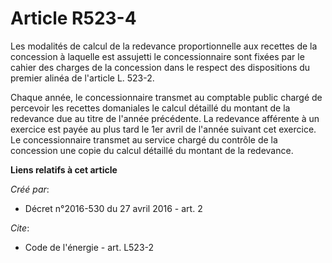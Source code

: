 # Article R523-4

Les modalités de calcul de la redevance proportionnelle aux recettes de la concession à laquelle est assujetti le
concessionnaire sont fixées par le cahier des charges de la concession dans le respect des dispositions du premier alinéa de
l'article L. 523-2. 

Chaque année, le concessionnaire transmet au comptable public chargé de percevoir les recettes domaniales le calcul détaillé
du montant de la redevance due au titre de l'année précédente. La redevance afférente à un exercice est payée au plus tard le
1er avril de l'année suivant cet exercice. Le concessionnaire transmet au service chargé du contrôle de la concession une
copie du calcul détaillé du montant de la redevance.

**Liens relatifs à cet article**

_Créé par_:

  - Décret n°2016-530 du 27 avril 2016 - art. 2

_Cite_:

  - Code de l'énergie - art. L523-2
